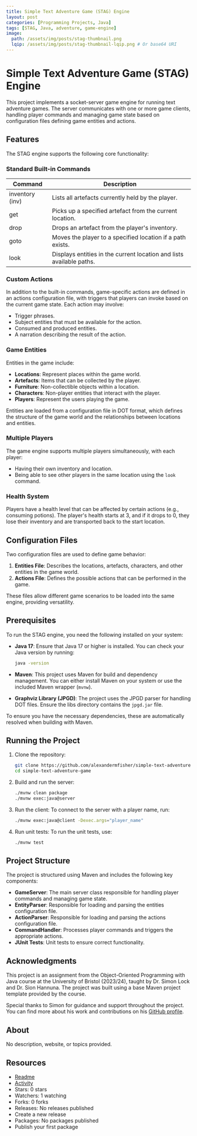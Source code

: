 ```yaml
---
title: Simple Text Adventure Game (STAG) Engine
layout: post
categories: [Programming Projects, Java]
tags: [STAG, Java, adventure, game-engine]
image:
  path: /assets/img/posts/stag-thumbnail.png
  lqip: /assets/img/posts/stag-thumbnail-lqip.png # Or base64 URI
---
```


# Simple Text Adventure Game (STAG) Engine

This project implements a socket-server game engine for running text adventure games. The server communicates with one or more game clients, handling player commands and managing game state based on configuration files defining game entities and actions.

## Features

The STAG engine supports the following core functionality:

### Standard Built-in Commands

| Command         | Description                                                          |
| --------------- | -------------------------------------------------------------------- |
| inventory (inv) | Lists all artefacts currently held by the player.                    |
| get             | Picks up a specified artefact from the current location.             |
| drop            | Drops an artefact from the player's inventory.                       |
| goto            | Moves the player to a specified location if a path exists.           |
| look            | Displays entities in the current location and lists available paths. |

### Custom Actions

In addition to the built-in commands, game-specific actions are defined in an actions configuration file, with triggers that players can invoke based on the current game state. Each action may involve:

- Trigger phrases.
- Subject entities that must be available for the action.
- Consumed and produced entities.
- A narration describing the result of the action.

### Game Entities

Entities in the game include:

- **Locations**: Represent places within the game world.
- **Artefacts**: Items that can be collected by the player.
- **Furniture**: Non-collectible objects within a location.
- **Characters**: Non-player entities that interact with the player.
- **Players**: Represent the users playing the game.

Entities are loaded from a configuration file in DOT format, which defines the structure of the game world and the relationships between locations and entities.

### Multiple Players

The game engine supports multiple players simultaneously, with each player:

- Having their own inventory and location.
- Being able to see other players in the same location using the `look` command.

### Health System

Players have a health level that can be affected by certain actions (e.g., consuming potions). The player's health starts at 3, and if it drops to 0, they lose their inventory and are transported back to the start location.

## Configuration Files

Two configuration files are used to define game behavior:

1. **Entities File**: Describes the locations, artefacts, characters, and other entities in the game world.
2. **Actions File**: Defines the possible actions that can be performed in the game.

These files allow different game scenarios to be loaded into the same engine, providing versatility.

## Prerequisites

To run the STAG engine, you need the following installed on your system:

- **Java 17**: Ensure that Java 17 or higher is installed. You can check your Java version by running:

  ```bash
  java -version
  ```

- **Maven**: This project uses Maven for build and dependency management. You can either install Maven on your system or use the included Maven wrapper (`mvnw`).

- **Graphviz Library (JPGD)**: The project uses the JPGD parser for handling DOT files. Ensure the libs directory contains the `jpgd.jar` file.

To ensure you have the necessary dependencies, these are automatically resolved when building with Maven.

## Running the Project

1. Clone the repository:

   ```bash
   git clone https://github.com/alexandermfisher/simple-text-adventure-game.git
   cd simple-text-adventure-game
   ```

2. Build and run the server:

   ```bash
   ./mvnw clean package
   ./mvnw exec:java@server
   ```

3. Run the client: To connect to the server with a player name, run:

   ```bash
   ./mvnw exec:java@client -Dexec.args="player_name"
   ```

4. Run unit tests: To run the unit tests, use:

   ```bash
   ./mvnw test
   ```

## Project Structure

The project is structured using Maven and includes the following key components:

- **GameServer**: The main server class responsible for handling player commands and managing game state.
- **EntityParser**: Responsible for loading and parsing the entities configuration file.
- **ActionParser**: Responsible for loading and parsing the actions configuration file.
- **CommandHandler**: Processes player commands and triggers the appropriate actions.
- **JUnit Tests**: Unit tests to ensure correct functionality.

## Acknowledgments

This project is an assignment from the Object-Oriented Programming with Java course at the University of Bristol (2023/24), taught by Dr. Simon Lock and Dr. Sion Hannuna. The project was built using a base Maven project template provided by the course.

Special thanks to Simon for guidance and support throughout the project. You can find more about his work and contributions on his [GitHub profile](https://github.com/simonlock).

## About

No description, website, or topics provided.

## Resources

- [Readme](https://github.com/alexandermfisher/simple-text-adventure-game/blob/main/README.md)
- [Activity](https://github.com/alexandermfisher/simple-text-adventure-game)
- Stars: 0 stars
- Watchers: 1 watching
- Forks: 0 forks
- Releases: No releases published
- Create a new release
- Packages: No packages published
- Publish your first package